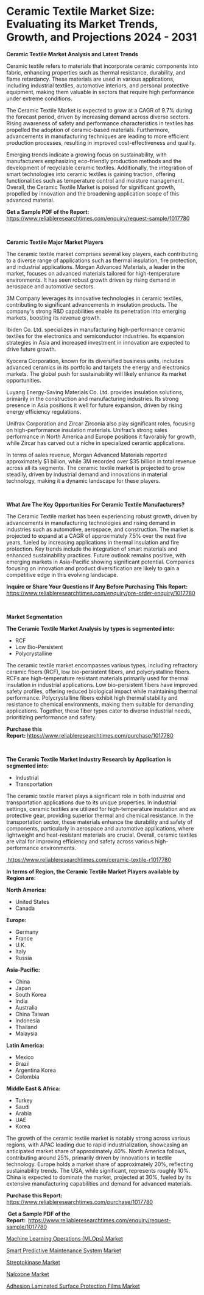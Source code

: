 <p><h1>Ceramic Textile Market Size: Evaluating its Market Trends, Growth, and Projections 2024 - 2031</h1></p><p><strong>Ceramic Textile Market Analysis and Latest Trends</strong></p>
<p><p>Ceramic textile refers to materials that incorporate ceramic components into fabric, enhancing properties such as thermal resistance, durability, and flame retardancy. These materials are used in various applications, including industrial textiles, automotive interiors, and personal protective equipment, making them valuable in sectors that require high performance under extreme conditions.</p><p>The Ceramic Textile Market is expected to grow at a CAGR of 9.7% during the forecast period, driven by increasing demand across diverse sectors. Rising awareness of safety and performance characteristics in textiles has propelled the adoption of ceramic-based materials. Furthermore, advancements in manufacturing techniques are leading to more efficient production processes, resulting in improved cost-effectiveness and quality.</p><p>Emerging trends indicate a growing focus on sustainability, with manufacturers emphasizing eco-friendly production methods and the development of recyclable ceramic textiles. Additionally, the integration of smart technologies into ceramic textiles is gaining traction, offering functionalities such as temperature control and moisture management. Overall, the Ceramic Textile Market is poised for significant growth, propelled by innovation and the broadening application scope of this advanced material.</p></p>
<p><strong>Get a Sample PDF of the Report:&nbsp;</strong> <a href="https://www.reliableresearchtimes.com/enquiry/request-sample/1017780?utm_campaign=1420&utm_medium=2&utm_source=Github&utm_content=ia&utm_term=04122024&utm_id=ceramic-textile">https://www.reliableresearchtimes.com/enquiry/request-sample/1017780</a></p>
<p>&nbsp;</p>
<p><strong>Ceramic Textile Major Market Players</strong></p>
<p><p>The ceramic textile market comprises several key players, each contributing to a diverse range of applications such as thermal insulation, fire protection, and industrial applications. Morgan Advanced Materials, a leader in the market, focuses on advanced materials tailored for high-temperature environments. It has seen robust growth driven by rising demand in aerospace and automotive sectors.</p><p>3M Company leverages its innovative technologies in ceramic textiles, contributing to significant advancements in insulation products. The company's strong R&D capabilities enable its penetration into emerging markets, boosting its revenue growth.</p><p>Ibiden Co. Ltd. specializes in manufacturing high-performance ceramic textiles for the electronics and semiconductor industries. Its expansion strategies in Asia and increased investment in innovation are expected to drive future growth.</p><p>Kyocera Corporation, known for its diversified business units, includes advanced ceramics in its portfolio and targets the energy and electronics markets. The global push for sustainability will likely enhance its market opportunities.</p><p>Luyang Energy-Saving Materials Co. Ltd. provides insulation solutions, primarily in the construction and manufacturing industries. Its strong presence in Asia positions it well for future expansion, driven by rising energy efficiency regulations.</p><p>Unifrax Corporation and Zircar Zirconia also play significant roles, focusing on high-performance insulation materials. Unifrax’s strong sales performance in North America and Europe positions it favorably for growth, while Zircar has carved out a niche in specialized ceramic applications.</p><p>In terms of sales revenue, Morgan Advanced Materials reported approximately $1 billion, while 3M recorded over $35 billion in total revenue across all its segments. The ceramic textile market is projected to grow steadily, driven by industrial demand and innovations in material technology, making it a dynamic landscape for these players.</p></p>
<p>&nbsp;</p>
<p><strong>What Are The Key Opportunities For Ceramic Textile Manufacturers?</strong></p>
<p><p>The Ceramic Textile market has been experiencing robust growth, driven by advancements in manufacturing technologies and rising demand in industries such as automotive, aerospace, and construction. The market is projected to expand at a CAGR of approximately 7.5% over the next five years, fueled by increasing applications in thermal insulation and fire protection. Key trends include the integration of smart materials and enhanced sustainability practices. Future outlook remains positive, with emerging markets in Asia-Pacific showing significant potential. Companies focusing on innovation and product diversification are likely to gain a competitive edge in this evolving landscape.</p></p>
<p><strong>Inquire or Share Your Questions If Any Before Purchasing This Report:</strong> <a href="https://www.reliableresearchtimes.com/enquiry/pre-order-enquiry/1017780?utm_campaign=1420&utm_medium=2&utm_source=Github&utm_content=ia&utm_term=04122024&utm_id=ceramic-textile">https://www.reliableresearchtimes.com/enquiry/pre-order-enquiry/1017780</a></p>
<p>&nbsp;</p>
<p><strong>Market Segmentation</strong></p>
<p><strong>The Ceramic Textile Market Analysis by types is segmented into:</strong></p>
<p><ul><li>RCF</li><li>Low Bio-Persistent</li><li>Polycrystalline</li></ul></p>
<p><p>The ceramic textile market encompasses various types, including refractory ceramic fibers (RCF), low bio-persistent fibers, and polycrystalline fibers. RCFs are high-temperature resistant materials primarily used for thermal insulation in industrial applications. Low bio-persistent fibers have improved safety profiles, offering reduced biological impact while maintaining thermal performance. Polycrystalline fibers exhibit high thermal stability and resistance to chemical environments, making them suitable for demanding applications. Together, these fiber types cater to diverse industrial needs, prioritizing performance and safety.</p></p>
<p><strong>Purchase this Report:&nbsp;</strong><a href="https://www.reliableresearchtimes.com/purchase/1017780?utm_campaign=1420&utm_medium=2&utm_source=Github&utm_content=ia&utm_term=04122024&utm_id=ceramic-textile">https://www.reliableresearchtimes.com/purchase/1017780</a></p>
<p>&nbsp;</p>
<p><strong>The Ceramic Textile Market Industry Research by Application is segmented into:</strong></p>
<p><ul><li>Industrial</li><li>Transportation</li></ul></p>
<p><p>The ceramic textile market plays a significant role in both industrial and transportation applications due to its unique properties. In industrial settings, ceramic textiles are utilized for high-temperature insulation and as protective gear, providing superior thermal and chemical resistance. In the transportation sector, these materials enhance the durability and safety of components, particularly in aerospace and automotive applications, where lightweight and heat-resistant materials are crucial. Overall, ceramic textiles are vital for improving efficiency and safety across various high-performance environments.</p></p>
<p><a href="https://www.reliableresearchtimes.com/ceramic-textile-r1017780?utm_campaign=1420&utm_medium=2&utm_source=Github&utm_content=ia&utm_term=04122024&utm_id=ceramic-textile">&nbsp;https://www.reliableresearchtimes.com/ceramic-textile-r1017780</a></p>
<p><strong>In terms of Region, the Ceramic Textile Market Players available by Region are:</strong></p>
<p>
    <p> <strong> North America: </strong>
        <ul>
            <li>United States</li>
            <li>Canada</li>
        </ul>
        </p> 
    <p> <strong> Europe: </strong>
        <ul>
            <li>Germany</li>
            <li>France</li>
            <li>U.K.</li>
            <li>Italy</li>
            <li>Russia</li>
        </ul>
        </p> 
    <p> <strong> Asia-Pacific: </strong>
        <ul>
            <li>China</li>
            <li>Japan</li>
            <li>South Korea</li>
            <li>India</li>
            <li>Australia</li>
            <li>China Taiwan</li>
            <li>Indonesia</li>
            <li>Thailand</li>
            <li>Malaysia</li>
        </ul>
        </p> 
    <p> <strong> Latin America: </strong>
        <ul>
            <li>Mexico</li>
            <li>Brazil</li>
            <li>Argentina Korea</li>
            <li>Colombia</li>
        </ul>
        </p> 
    <p> <strong> Middle East & Africa: </strong>
        <ul>
            <li>Turkey</li>
            <li>Saudi</li>
            <li>Arabia</li>
            <li>UAE</li>
            <li>Korea</li>
        </ul>
    </p>
    </p>
<p><p>The growth of the ceramic textile market is notably strong across various regions, with APAC leading due to rapid industrialization, showcasing an anticipated market share of approximately 40%. North America follows, contributing around 25%, primarily driven by innovations in textile technology. Europe holds a market share of approximately 20%, reflecting sustainability trends. The USA, while significant, represents roughly 10%. China is expected to dominate the market, projected at 30%, fueled by its extensive manufacturing capabilities and demand for advanced materials.</p></p>
<p><strong>Purchase this Report: </strong><a href="https://www.reliableresearchtimes.com/purchase/1017780?utm_campaign=1420&utm_medium=2&utm_source=Github&utm_content=ia&utm_term=04122024&utm_id=ceramic-textile">https://www.reliableresearchtimes.com/purchase/1017780</a></p>
<p>&nbsp;<strong>Get a Sample PDF of the Report:&nbsp;&nbsp;</strong><a href="https://www.reliableresearchtimes.com/enquiry/request-sample/1017780?utm_campaign=1420&utm_medium=2&utm_source=Github&utm_content=ia&utm_term=04122024&utm_id=ceramic-textile">https://www.reliableresearchtimes.com/enquiry/request-sample/1017780</a></p>
<p><strong></strong></p>
<p><p><a href="https://issuu.com/reportprime-2/docs/machine-learning-operations-mlops-market-size-2030?utm_campaign=1420&utm_medium=2&utm_source=Github&utm_content=ia&utm_term=04122024&utm_id=ceramic-textile">Machine Learning Operations (MLOps) Market</a></p><p><a href="https://issuu.com/reportprime-2/docs/smart-predictive-maintenance-system-market-size-20?utm_campaign=1420&utm_medium=2&utm_source=Github&utm_content=ia&utm_term=04122024&utm_id=ceramic-textile">Smart Predictive Maintenance System Market</a></p><p><a href="https://www.linkedin.com/pulse/streptokinase-market-study-strategies-leading-players-ptmke?utm_campaign=1420&utm_medium=2&utm_source=Github&utm_content=ia&utm_term=04122024&utm_id=ceramic-textile">Streptokinase Market</a></p><p><a href="https://www.linkedin.com/pulse/deep-dive-naloxone-market-growth-42-cagr-key-factors-uia4e?utm_campaign=1420&utm_medium=2&utm_source=Github&utm_content=ia&utm_term=04122024&utm_id=ceramic-textile">Naloxone Market</a></p><p><a href="https://www.linkedin.com/pulse/emerging-adhesion-laminated-surface-protection-films-market-aafif?utm_campaign=1420&utm_medium=2&utm_source=Github&utm_content=ia&utm_term=04122024&utm_id=ceramic-textile">Adhesion Laminated Surface Protection Films Market</a></p></p>
